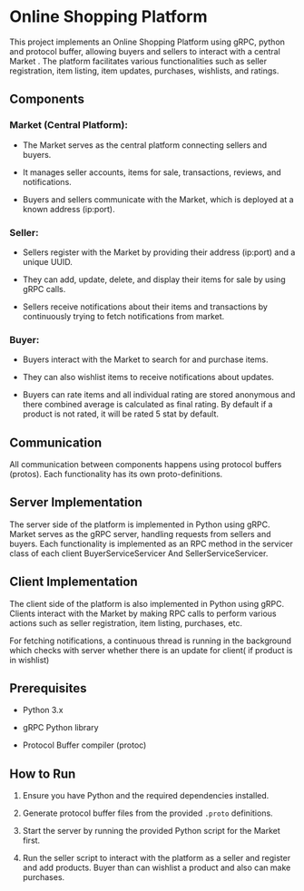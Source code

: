 



# Online Shopping Platform

This project implements an Online Shopping Platform using gRPC, python and protocol buffer, allowing buyers and sellers to interact with a central Market . The platform facilitates various functionalities such as seller registration, item listing, item updates, purchases, wishlists, and ratings.



## Components



### Market (Central Platform):



- The Market serves as the central platform connecting sellers and buyers.

- It manages seller accounts, items for sale, transactions, reviews, and notifications.

- Buyers and sellers communicate with the Market, which is deployed at a known address (ip:port).



### Seller:



- Sellers register with the Market by providing their address (ip:port) and a unique UUID.

- They can add, update, delete, and display their items for sale by using gRPC calls. 

- Sellers receive notifications about their items and transactions by continuously trying to fetch notifications from market. 



### Buyer:



- Buyers interact with the Market to search for and purchase items.

- They can also wishlist items to receive notifications about updates.

- Buyers can rate items and all individual rating are stored anonymous and there combined average is calculated as final rating. By default  if a product is not rated, it will be rated 5 stat by default.



## Communication



All communication between components happens using protocol buffers (protos). Each functionality has its own proto-definitions.



## Server Implementation



The server side of the platform is implemented in Python using gRPC. Market serves as the gRPC server, handling requests from sellers and buyers. Each functionality is implemented as an RPC method in the servicer class of each client BuyerServiceServicer And SellerServiceServicer.



## Client Implementation



The client side of the platform is also implemented in Python using gRPC. Clients interact with the Market  by making RPC calls to perform various actions such as seller registration, item listing, purchases, etc.

For fetching notifications, a continuous thread is running in the background which checks with server whether there is an update for client( if product is in wishlist)

## Prerequisites



- Python 3.x

- gRPC Python library

- Protocol Buffer compiler (protoc)



## How to Run



1. Ensure you have Python and the required dependencies installed.

2. Generate protocol buffer files from the provided `.proto` definitions.

3. Start the server by running the provided Python script for the Market first.

4. Run the seller script to interact with the platform as a seller and register and add products. Buyer than can wishlist a product and also can make purchases.

